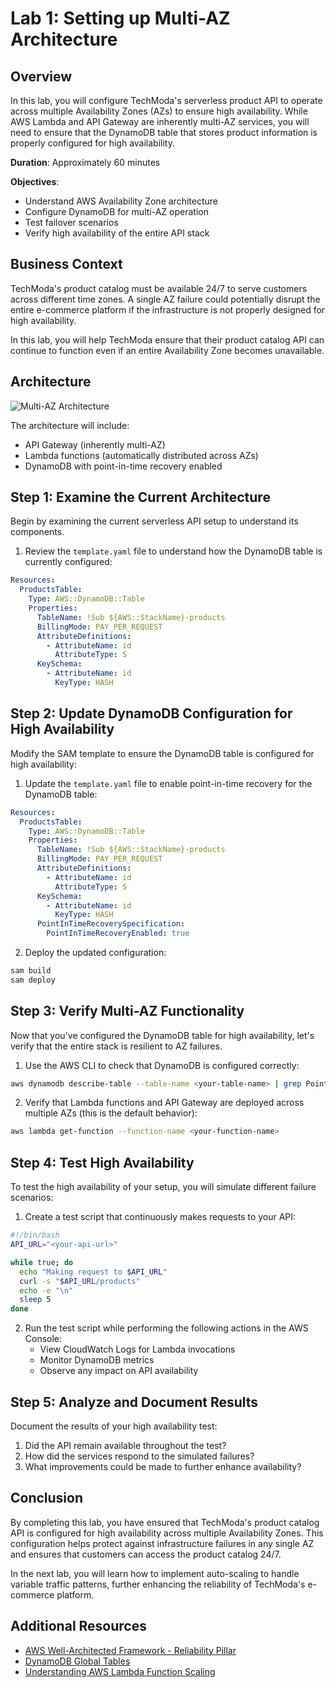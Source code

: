 # Lab 1: Setting up Multi-AZ Architecture

## Overview

In this lab, you will configure TechModa's serverless product API to operate across multiple Availability Zones (AZs) to ensure high availability. While AWS Lambda and API Gateway are inherently multi-AZ services, you will need to ensure that the DynamoDB table that stores product information is properly configured for high availability.

**Duration**: Approximately 60 minutes

**Objectives**:
- Understand AWS Availability Zone architecture
- Configure DynamoDB for multi-AZ operation
- Test failover scenarios
- Verify high availability of the entire API stack

## Business Context

TechModa's product catalog must be available 24/7 to serve customers across different time zones. A single AZ failure could potentially disrupt the entire e-commerce platform if the infrastructure is not properly designed for high availability.

In this lab, you will help TechModa ensure that their product catalog API can continue to function even if an entire Availability Zone becomes unavailable.

## Architecture

![Multi-AZ Architecture](/assets/images/multi-az-architecture.png)

The architecture will include:
- API Gateway (inherently multi-AZ)
- Lambda functions (automatically distributed across AZs)
- DynamoDB with point-in-time recovery enabled

## Step 1: Examine the Current Architecture

Begin by examining the current serverless API setup to understand its components.

1. Review the `template.yaml` file to understand how the DynamoDB table is currently configured:

```yaml
Resources:
  ProductsTable:
    Type: AWS::DynamoDB::Table
    Properties:
      TableName: !Sub ${AWS::StackName}-products
      BillingMode: PAY_PER_REQUEST
      AttributeDefinitions:
        - AttributeName: id
          AttributeType: S
      KeySchema:
        - AttributeName: id
          KeyType: HASH
```

## Step 2: Update DynamoDB Configuration for High Availability

Modify the SAM template to ensure the DynamoDB table is configured for high availability:

1. Update the `template.yaml` file to enable point-in-time recovery for the DynamoDB table:

```yaml
Resources:
  ProductsTable:
    Type: AWS::DynamoDB::Table
    Properties:
      TableName: !Sub ${AWS::StackName}-products
      BillingMode: PAY_PER_REQUEST
      AttributeDefinitions:
        - AttributeName: id
          AttributeType: S
      KeySchema:
        - AttributeName: id
          KeyType: HASH
      PointInTimeRecoverySpecification:
        PointInTimeRecoveryEnabled: true
```

2. Deploy the updated configuration:

```bash
sam build
sam deploy
```

## Step 3: Verify Multi-AZ Functionality

Now that you've configured the DynamoDB table for high availability, let's verify that the entire stack is resilient to AZ failures.

1. Use the AWS CLI to check that DynamoDB is configured correctly:

```bash
aws dynamodb describe-table --table-name <your-table-name> | grep PointInTimeRecoveryStatus
```

2. Verify that Lambda functions and API Gateway are deployed across multiple AZs (this is the default behavior):

```bash
aws lambda get-function --function-name <your-function-name>
```

## Step 4: Test High Availability

To test the high availability of your setup, you will simulate different failure scenarios:

1. Create a test script that continuously makes requests to your API:

```bash
#!/bin/bash
API_URL="<your-api-url>"

while true; do
  echo "Making request to $API_URL"
  curl -s "$API_URL/products"
  echo -e "\n"
  sleep 5
done
```

2. Run the test script while performing the following actions in the AWS Console:
   - View CloudWatch Logs for Lambda invocations
   - Monitor DynamoDB metrics
   - Observe any impact on API availability

## Step 5: Analyze and Document Results

Document the results of your high availability test:

1. Did the API remain available throughout the test?
2. How did the services respond to the simulated failures?
3. What improvements could be made to further enhance availability?

## Conclusion

By completing this lab, you have ensured that TechModa's product catalog API is configured for high availability across multiple Availability Zones. This configuration helps protect against infrastructure failures in any single AZ and ensures that customers can access the product catalog 24/7.

In the next lab, you will learn how to implement auto-scaling to handle variable traffic patterns, further enhancing the reliability of TechModa's e-commerce platform.

## Additional Resources

- [AWS Well-Architected Framework - Reliability Pillar](https://docs.aws.amazon.com/wellarchitected/latest/reliability-pillar/welcome.html)
- [DynamoDB Global Tables](https://docs.aws.amazon.com/amazondynamodb/latest/developerguide/GlobalTables.html)
- [Understanding AWS Lambda Function Scaling](https://docs.aws.amazon.com/lambda/latest/dg/invocation-scaling.html)